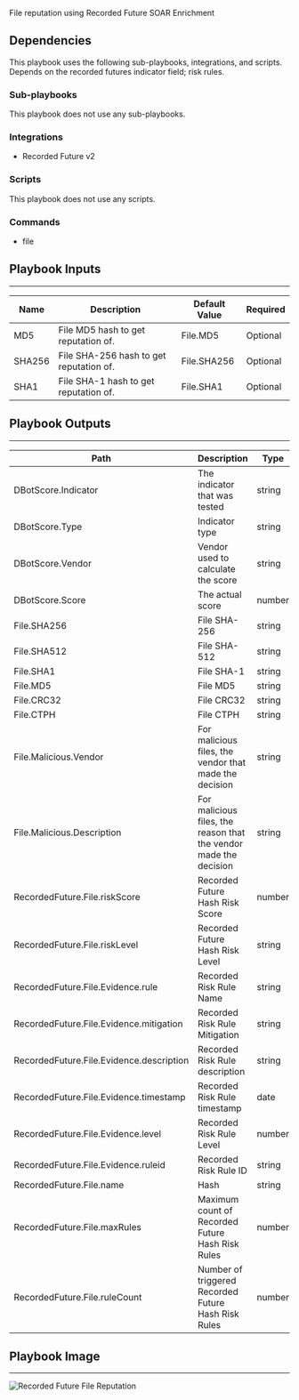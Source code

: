 File reputation using Recorded Future SOAR Enrichment

## Dependencies
This playbook uses the following sub-playbooks, integrations, and scripts. Depends on the recorded futures indicator field; risk rules.

### Sub-playbooks
This playbook does not use any sub-playbooks.

### Integrations
* Recorded Future v2

### Scripts
This playbook does not use any scripts.

### Commands
* file

## Playbook Inputs
---

| **Name** | **Description** | **Default Value** | **Required** |
| --- | --- | --- | --- |
| MD5 | File MD5 hash to get reputation of. | File.MD5 | Optional |
| SHA256 | File SHA\-256 hash to get reputation of. | File.SHA256 | Optional |
| SHA1 | File SHA\-1 hash to get reputation of. | File.SHA1 | Optional |

## Playbook Outputs
---

| **Path** | **Description** | **Type** |
| --- | --- | --- |
| DBotScore.Indicator | The indicator that was tested | string |
| DBotScore.Type | Indicator type | string |
| DBotScore.Vendor | Vendor used to calculate the score | string |
| DBotScore.Score | The actual score | number |
| File.SHA256 | File SHA\-256 | string |
| File.SHA512 | File SHA\-512 | string |
| File.SHA1 | File SHA\-1 | string |
| File.MD5 | File MD5 | string |
| File.CRC32 | File CRC32 | string |
| File.CTPH | File CTPH | string |
| File.Malicious.Vendor | For malicious files, the vendor that made the decision | string |
| File.Malicious.Description | For malicious files, the reason that the vendor made the decision | string |
| RecordedFuture.File.riskScore | Recorded Future Hash Risk Score | number |
| RecordedFuture.File.riskLevel | Recorded Future Hash Risk Level | string |
| RecordedFuture.File.Evidence.rule | Recorded Risk Rule Name | string |
| RecordedFuture.File.Evidence.mitigation | Recorded Risk Rule Mitigation | string |
| RecordedFuture.File.Evidence.description | Recorded Risk Rule description | string |
| RecordedFuture.File.Evidence.timestamp | Recorded Risk Rule timestamp | date |
| RecordedFuture.File.Evidence.level | Recorded Risk Rule Level | number |
| RecordedFuture.File.Evidence.ruleid | Recorded Risk Rule ID | string |
| RecordedFuture.File.name | Hash | string |
| RecordedFuture.File.maxRules | Maximum count of Recorded Future Hash Risk Rules | number |
| RecordedFuture.File.ruleCount | Number of triggered Recorded Future Hash Risk Rules | number |

## Playbook Image
---
![Recorded Future File Reputation](https://github.com/cvescan/cvescan/raw/master/Packs/RecordedFuture/doc_files/file_reputation.png)
